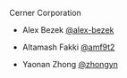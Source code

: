 Cerner Corporation

- Alex Bezek [@alex-bezek]

[@alex-bezek]: https://github.com/alex-bezek

- Altamash Fakki [@amf9t2]

[@amf9t2]: https://github.com/amf9t2

- Yaonan Zhong [@zhongyn]

[@zhongyn]: https://github.com/zhongyn
